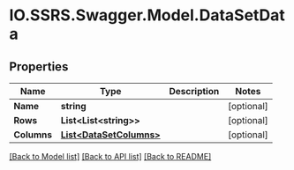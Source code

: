 # IO.SSRS.Swagger.Model.DataSetData
## Properties

Name | Type | Description | Notes
------------ | ------------- | ------------- | -------------
**Name** | **string** |  | [optional] 
**Rows** | **List&lt;List&lt;string&gt;&gt;** |  | [optional] 
**Columns** | [**List&lt;DataSetColumns&gt;**](DataSetColumns.md) |  | [optional] 

[[Back to Model list]](../README.md#documentation-for-models) [[Back to API list]](../README.md#documentation-for-api-endpoints) [[Back to README]](../README.md)

